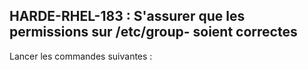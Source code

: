 ## HARDE-RHEL-183 : S'assurer que les permissions sur /etc/group- soient correctes

Lancer les commandes suivantes :

